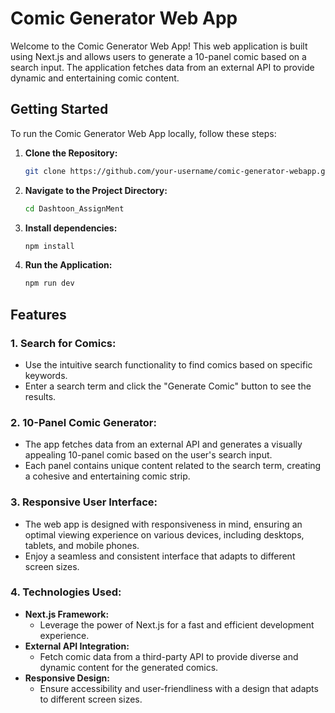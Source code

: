 # Comic Generator Web App

Welcome to the Comic Generator Web App! This web application is built using Next.js and allows users to generate a 10-panel comic based on a search input. The application fetches data from an external API to provide dynamic and entertaining comic content.

## Getting Started

To run the Comic Generator Web App locally, follow these steps:

1. **Clone the Repository:**
   ```bash
   git clone https://github.com/your-username/comic-generator-webapp.git
2. **Navigate to the Project Directory:**
   ```bash
   cd Dashtoon_AssignMent
3. **Install dependencies:**
   ```bash
   npm install
4. **Run the Application:**
   ```bash
   npm run dev
## Features

### 1. **Search for Comics:**
   - Use the intuitive search functionality to find comics based on specific keywords.
   - Enter a search term and click the "Generate Comic" button to see the results.

### 2. **10-Panel Comic Generator:**
   - The app fetches data from an external API and generates a visually appealing 10-panel comic based on the user's search input.
   - Each panel contains unique content related to the search term, creating a cohesive and entertaining comic strip.

### 3. **Responsive User Interface:**
   - The web app is designed with responsiveness in mind, ensuring an optimal viewing experience on various devices, including desktops, tablets, and mobile phones.
   - Enjoy a seamless and consistent interface that adapts to different screen sizes.

### 4. **Technologies Used:**
   - **Next.js Framework:**
     - Leverage the power of Next.js for a fast and efficient development experience.
   - **External API Integration:**
     - Fetch comic data from a third-party API to provide diverse and dynamic content for the generated comics.
   - **Responsive Design:**
     - Ensure accessibility and user-friendliness with a design that adapts to different screen sizes.

